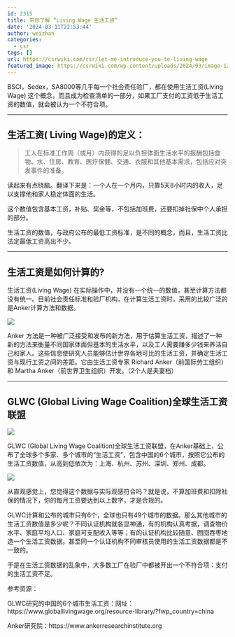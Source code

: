 ```yaml
---
id: 2315
title: 带你了解 “Living Wage 生活工资”
date: '2024-03-11T22:53:44'
author: weizhan
categories:
  - csr
tags: []
url: https://csrwiki.com/csr/let-me-introduce-you-to-living-wage
featured_image: https://csrwiki.com/wp-content/uploads/2024/03/image-12.png
---
```


BSCI，Sedex，SA8000等几乎每一个社会责任验厂，都在使用生活工资(Living Wage) 这个概念，而且成为检查清单的一部分，如果工厂支付的工资低于生活工资的数值，就会被认为一个不符合项。

***

## 生活工资( Living Wage)的定义：

> 工人在标准工作周（或月）内获得的足以负担体面生活水平的报酬包括食物、水、住房、教育、医疗保健、交通、衣服和其他基本需求，包括应对突发事件的准备。

读起来有点绕脑。翻译下来是：一个人在一个月内，只靠5天8小时内的收入，足以支撑他和家人稳定体面的生活。

这个数值包含基本工资，补贴、奖金等，不包括加班费，还要扣掉社保中个人承担的部分。

生活工资的数值，与政府公布的最低工资标准，是不同的概念，而且，生活工资比法定最低工资高出不少。

***

## 生活工资是如何计算的?

生活工资(Living Wage) 在实际操作中，并没有一个统一的数值，甚至计算方法都没有统一。目前社会责任标准和验厂机构，在计算生活工资时，采用的比较广泛的是Anker计算方法和数据。

![](https://csrwiki.com/wp-content/uploads/2024/03/image-11-1024x367.png)

Anker 方法是一种被广泛接受和发布的新方法，用于估算生活工资，描述了一种新的方法来衡量不同国家体面但基本的生活水平，以及工人需要赚多少钱来养活自己和家人。这些信息使研究人员能够估计世界各地可比的生活工资，并确定生活工资与现行工资之间的差距。它由生活工资专家 Richard Anker（前国际劳工组织）和 Martha Anker（前世界卫生组织）开发。（2个人是夫妻档）

***

## GLWC (Global Living Wage Coalition)全球生活工资联盟

![](https://csrwiki.com/wp-content/uploads/2024/03/image-12.png)

GLWC (Global Living Wage Coalition)全球生活工资联盟，在Anker基础上，公布了全球多个多家、多个城市的“生活工资”，包含中国的6个城市，按照它公布的生活工资数值，从高到低依次为：上海、杭州、苏州、深圳、郑州、成都。

![](https://csrwiki.com/wp-content/uploads/2024/03/image-13.png)

从直观感觉上，您觉得这个数据与实际观感符合吗？就是说，不算加班费和扣除社保的情况下，你的每月工资要达到以上数字，才是合规的。

GLWC计算和公布的城市只有6个，全球也只有49个城市的数据。那么其他城市的生活工资数值是多少呢？不同认证机构就各显神通，有的机构认真考据，调查物价水平、家庭平均人口、家庭可支配收入等等；有的认证机构比较随意、囫囵吞枣地造一个生活工资数据。甚至同一个认证机构不同审核员使用的生活工资数据都是不一致的。

于是在生活工资数据的乱象中，大多数工厂在验厂中都被开出一个不符合项：支付的生活工资不足。

参考资源：

GLWC研究的中国的6个城市生活工资：网址：https\://www\.globallivingwage.org/resource-library/?fwp\_country=china

Anker研究院：https\://www\.ankerresearchinstitute.org
